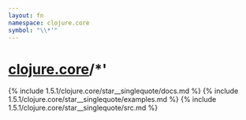 ```yaml
---
layout: fn
namespace: clojure.core
symbol: "\\*'"
---
```


# [clojure.core](../)/\*'

{% include 1.5.1/clojure.core/star__singlequote/docs.md %}
{% include 1.5.1/clojure.core/star__singlequote/examples.md %}
{% include 1.5.1/clojure.core/star__singlequote/src.md %}

